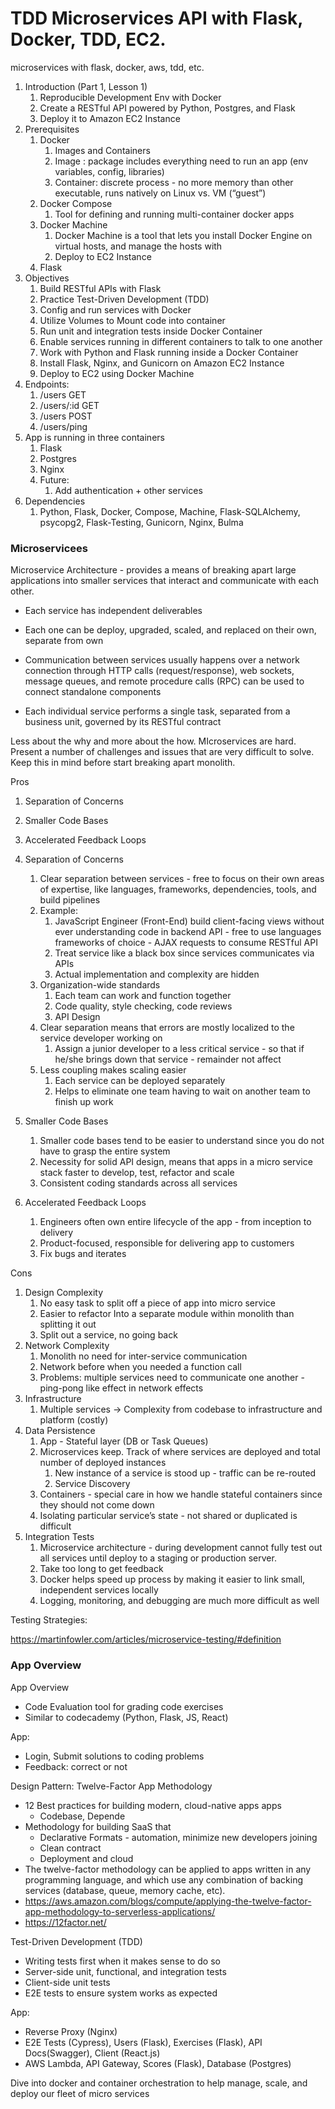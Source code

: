 # TDD Microservices API with Flask, Docker, TDD, EC2.
microservices with flask, docker, aws, tdd, etc.

1. Introduction (Part 1, Lesson 1) 
    1. Reproducible Development Env with Docker
    2. Create a RESTful API powered by Python, Postgres, and Flask
    3. Deploy it to Amazon EC2 Instance
2. Prerequisites
    1. Docker 
        1. Images and Containers
        2. Image : package includes everything need to run an app (env variables, config, libraries) 
        3. Container: discrete process - no more memory than other executable, runs natively on Linux vs. VM (“guest”)
    2. Docker Compose
        1. Tool for defining and running multi-container docker apps
    3. Docker Machine
        1. Docker Machine is a tool that lets you install Docker Engine on virtual hosts, and manage the hosts with
        2. Deploy to EC2 Instance
    4. Flask
3. Objectives
    1. Build RESTful APIs with Flask
    2. Practice Test-Driven Development (TDD)
    3. Config and run services with Docker
    4. Utilize Volumes to Mount code into container
    5. Run unit and integration tests inside Docker Container
    6. Enable services running in different containers to talk to one another
    7. Work with Python and Flask running inside a Docker Container
    8. Install Flask, Nginx, and Gunicorn on Amazon EC2 Instance
    9. Deploy to EC2 using Docker Machine
4. Endpoints:
    1. /users GET
    2. /users/:id GET
    3. /users POST
    4. /users/ping
5. App is running in three containers
    1. Flask
    2. Postgres
    3. Nginx 
    4. Future:
        1. Add authentication + other services
6. Dependencies
    1. Python, Flask, Docker, Compose, Machine, Flask-SQLAlchemy, psycopg2, Flask-Testing, Gunicorn, Nginx, Bulma

### Microservicees

Microservice Architecture - provides a means of breaking apart large applications into smaller services that interact and communicate with each other. 
- Each service has independent deliverables 
- Each one can be deploy, upgraded, scaled, and replaced on their own, separate from own
- Communication between services usually happens over a network connection through HTTP calls (request/response), web sockets, message queues, and remote procedure calls (RPC) can be used to connect standalone components

- Each individual service performs a single task, separated from a business unit, governed by its RESTful contract

Less about the why and more about the how. MIcroservices are hard. Present a number of challenges and issues that are very difficult to solve. Keep this in mind before start breaking apart monolith.

Pros 
1. Separation of Concerns
2. Smaller Code Bases
3. Accelerated Feedback Loops

1. Separation of Concerns
    1. Clear separation between services - free to focus on their own areas of expertise, like languages, frameworks, dependencies, tools, and build pipelines
    2. Example:
        1. JavaScript Engineer (Front-End) build client-facing views without ever understanding code in backend API - free to use languages frameworks of choice - AJAX requests to consume RESTful API
        2. Treat service like a black box since services communicates via APIs
        3. Actual implementation and complexity are hidden
    3. Organization-wide standards 
        1. Each team can work and function together
        2. Code quality, style checking, code reviews
        3. API Design
    4. Clear separation means that errors are mostly localized to the service developer working on
        1. Assign a junior developer to a less critical service - so that if he/she brings down that service - remainder not affect
    5. Less coupling makes scaling easier 
        1. Each service can be deployed separately
        2. Helps to eliminate one team having to wait on another team to finish up work
2. Smaller Code Bases
    1. Smaller code bases tend to be easier to understand since you do not have to grasp the entire system
    2. Necessity for solid API design, means that apps in a micro service stack faster to develop, test, refactor and scale
    3. Consistent coding standards across all services
3. Accelerated Feedback Loops
    1. Engineers often own entire lifecycle of the app - from inception to delivery
    2. Product-focused, responsible for delivering app to customers 
    3. Fix bugs and iterates

Cons
1. Design Complexity
    1. No easy task to split off a piece of app into micro service
    2. Easier to refactor Into a separate module within monolith than splitting it out
    3. Split out a service, no going back
2. Network Complexity
    1. Monolith no need for inter-service communication
    2. Network before when you needed a function call
    3. Problems: multiple services need to communicate one another - ping-pong like effect in network effects
3. Infrastructure
    1. Multiple services -> Complexity from codebase to infrastructure and platform (costly) 
4. Data Persistence
    1. App - Stateful layer (DB or Task Queues)
    2. Microservices keep. Track of where services are deployed and total number of deployed instances
        1. New instance of a service is stood up - traffic can be re-routed
        2. Service Discovery
    3. Containers - special care in how we handle stateful containers since they should not come down
    4. Isolating particular service’s state - not shared or duplicated is difficult 
5. Integration Tests
    1. Microservice architecture - during development cannot fully test out all services until deploy to a staging or production server. 
    2. Take too long to get feedback
    3. Docker helps speed up process by making it easier to link small, independent services locally
    4. Logging, monitoring, and debugging are much more difficult as well

Testing Strategies:

https://martinfowler.com/articles/microservice-testing/#definition


### App Overview
App Overview
- Code Evaluation tool for grading code exercises
- Similar to codecademy (Python, Flask, JS, React)

App:
- Login, Submit solutions to coding problems
- Feedback: correct or not

Design Pattern: Twelve-Factor App Methodology 
- 12 Best practices for building modern, cloud-native apps apps
    - Codebase, Depende
- Methodology for building SaaS that
    - Declarative Formats - automation, minimize new developers joining
    - Clean contract
    - Deployment and cloud
- The twelve-factor methodology can be applied to apps written in any programming language, and which use any combination of backing services (database, queue, memory cache, etc).
- https://aws.amazon.com/blogs/compute/applying-the-twelve-factor-app-methodology-to-serverless-applications/
- https://12factor.net/ 

Test-Driven Development (TDD)
- Writing tests first when it makes sense to do so
- Server-side unit, functional, and integration tests
- Client-side unit tests
- E2E tests to ensure system works as expected 

App: 
- Reverse Proxy (Nginx) 
- E2E Tests (Cypress), Users (Flask), Exercises (Flask), API Docs(Swagger), Client (React.js)
- AWS Lambda, API Gateway, Scores (Flask), Database (Postgres) 

Dive into docker and container orchestration to help manage, scale, and deploy our fleet of micro services
